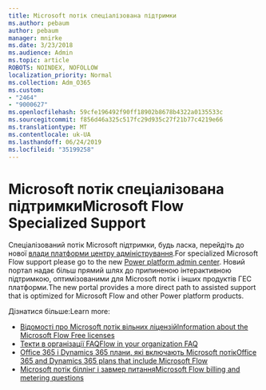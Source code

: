 ```yaml
---
title: Microsoft потік спеціалізована підтримки
ms.author: pebaum
author: pebaum
manager: mnirke
ms.date: 3/23/2018
ms.audience: Admin
ms.topic: article
ROBOTS: NOINDEX, NOFOLLOW
localization_priority: Normal
ms.collection: Adm_O365
ms.custom:
- "2464"
- "9000627"
ms.openlocfilehash: 59cfe196492f90ff18902b8678b4322a0135533c
ms.sourcegitcommit: f856d46a325c517fc29d935c27f21b77c4219e66
ms.translationtype: MT
ms.contentlocale: uk-UA
ms.lasthandoff: 06/24/2019
ms.locfileid: "35199258"
---
```

# <a name="microsoft-flow-specialized-support"></a><span data-ttu-id="68827-102">Microsoft потік спеціалізована підтримки</span><span class="sxs-lookup"><span data-stu-id="68827-102">Microsoft Flow Specialized Support</span></span>

<span data-ttu-id="68827-103">Спеціалізований потік Microsoft підтримки, будь ласка, перейдіть до нової [влади платформи центру адміністрування](https://aka.ms/flowadminsupport).</span><span class="sxs-lookup"><span data-stu-id="68827-103">For specialized Microsoft Flow support please go to the new [Power platform admin center](https://aka.ms/flowadminsupport).</span></span> <span data-ttu-id="68827-104">Новий портал надає більш прямий шлях до припиненою інтерактивною підтримкою, оптимізованими для Microsoft потік і інших продуктів ГЕС платформи.</span><span class="sxs-lookup"><span data-stu-id="68827-104">The new portal provides a more direct path to assisted support that is optimized for Microsoft Flow and other Power platform products.</span></span>

<span data-ttu-id="68827-105">Дізнатися більше:</span><span class="sxs-lookup"><span data-stu-id="68827-105">Learn more:</span></span>
- [<span data-ttu-id="68827-106">Відомості про Microsoft потік вільних ліцензій</span><span class="sxs-lookup"><span data-stu-id="68827-106">Information about the Microsoft Flow Free licenses</span></span>](https://go.microsoft.com/fwlink/?linkid=2095610)
- [<span data-ttu-id="68827-107">Текти в організації FAQ</span><span class="sxs-lookup"><span data-stu-id="68827-107">Flow in your organization FAQ</span></span>](https://go.microsoft.com/fwlink/?linkid=2072608)
- [<span data-ttu-id="68827-108">Office 365 і Dynamics 365 плани, які включають Microsoft потік</span><span class="sxs-lookup"><span data-stu-id="68827-108">Office 365 and Dynamics 365 plans that include Microsoft Flow</span></span>](https://go.microsoft.com/fwlink/?linkid=2072406)
- [<span data-ttu-id="68827-109">Microsoft потік біллінг і завмер питання</span><span class="sxs-lookup"><span data-stu-id="68827-109">Microsoft Flow billing and metering questions</span></span>](https://go.microsoft.com/fwlink/?linkid=2072612)